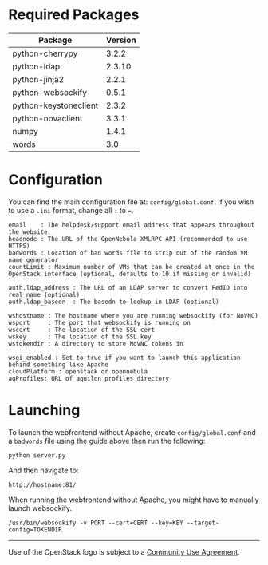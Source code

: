 Required Packages
===

Package | Version
------------ | -------------
python-cherrypy | 3.2.2
python-ldap | 2.3.10
python-jinja2 | 2.2.1
python-websockify | 0.5.1
python-keystoneclient | 2.3.2
python-novaclient | 3.3.1
numpy | 1.4.1
words | 3.0


Configuration
===

You can find the main configuration file at: `config/global.conf`. If you wish to use a `.ini` format, change all `:` to `=`. 

```
email    : The helpdesk/support email address that appears throughout the website
headnode : The URL of the OpenNebula XMLRPC API (recommended to use HTTPS)
badwords : Location of bad words file to strip out of the random VM name generator
countLimit : Maximum number of VMs that can be created at once in the OpenStack interface (optional, defaults to 10 if missing or invalid)

auth.ldap_address : The URL of an LDAP server to convert FedID into real name (optional)
auth.ldap_basedn  : The basedn to lookup in LDAP (optional)

wshostname : The hostname where you are running websockify (for NoVNC)
wsport     : The port that websockify is running on
wscert     : The location of the SSL cert
wskey      : The location of the SSL key
wstokendir : A directory to store NoVNC tokens in

wsgi_enabled : Set to true if you want to launch this application behind something like Apache
cloudPlatform : openstack or opennebula
aqProfiles: URL of aquilon profiles directory
```


Launching
===

To launch the webfrontend without Apache, create `config/global.conf` and a `badwords` file using the guide above then run the following:

`python server.py`

And then navigate to:

`http://hostname:81/`

When running the webfrontend without Apache, you might have to manually launch websockify.

`/usr/bin/websockify -v PORT --cert=CERT --key=KEY --target-config=TOKENDIR`

---
Use of the OpenStack logo is subject to a [Community Use Agreement](https://www.openstack.org/brand/openstack-logo/).
